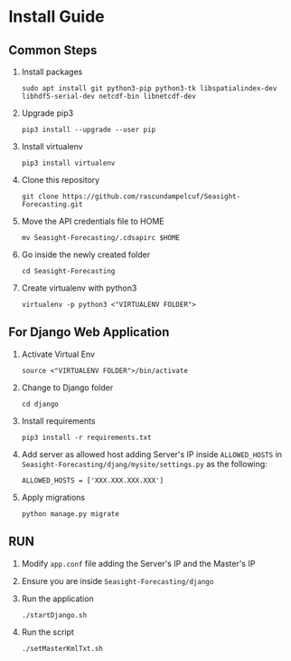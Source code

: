 # Install Guide
## Common Steps
1. Install packages
    ```
    sudo apt install git python3-pip python3-tk libspatialindex-dev libhdf5-serial-dev netcdf-bin libnetcdf-dev
    ```

2. Upgrade pip3
    ```
    pip3 install --upgrade --user pip
    ```

3. Install virtualenv
    ```
    pip3 install virtualenv
    ```

4. Clone this repository
   ```
   git clone https://github.com/rascundampelcuf/Seasight-Forecasting.git
   ```

5. Move the API credentials file to HOME
   ```
   mv Seasight-Forecasting/.cdsapirc $HOME
   ```

6. Go inside the newly created folder
   ```
   cd Seasight-Forecasting
   ```

7. Create virtualenv with python3
   ```
   virtualenv -p python3 <"VIRTUALENV FOLDER">
   ```

## For Django Web Application
1. Activate Virtual Env
   ```
   source <"VIRTUALENV FOLDER">/bin/activate
   ```

2. Change to Django folder
   ```
   cd django
   ```

3. Install requirements
   ```
   pip3 install -r requirements.txt
   ```

4. Add server as allowed host adding Server's IP inside `ALLOWED_HOSTS` in `Seasight-Forecasting/djang/mysite/settings.py` as the following:
   ```
   ALLOWED_HOSTS = ['XXX.XXX.XXX.XXX']
   ```

5. Apply migrations
   ```
   python manage.py migrate
   ```

## RUN
1. Modify `app.conf` file adding the Server's IP and the Master's IP

2. Ensure you are inside `Seasight-Forecasting/django`

3. Run the application
    ```
    ./startDjango.sh
    ```

4. Run the script
   ```
   ./setMasterKmlTxt.sh
   ```